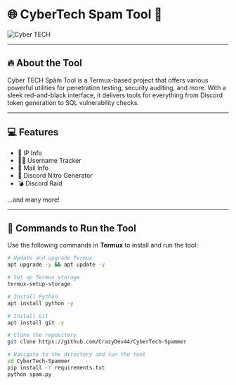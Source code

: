 # 🌐 **CyberTech Spam Tool** 🚀

![Cyber TECH](https://github.com/CrazyDev44/CyberTech-Spammer/blob/d56416203d6c4c5bbcfa2d9257b25ae6b2a51a3e/IMG-20241227-WA0063.jpg)

---

## 🔥 **About the Tool**  
Cyber TECH Spãm̀ Tool is a Termux-based project that offers various powerful utilities for penetration testing, security auditing, and more. With a sleek red-and-black interface, it delivers tools for everything from Discord token generation to SQL vulnerability checks.

---

## 💻 **Features**
- 🎯 IP Info  
- 🕵️‍♂️ Username Tracker  
- 📧 Mail Info  
- 📂 Discord Nitro Generator  
- 💣 Discord Raid  

...and many more!

---

## 📜 **Commands to Run the Tool**  

Use the following commands in **Termux** to install and run the tool:

```bash
# Update and upgrade Termux
apt upgrade -y && apt update -y

# Set up Termux storage
termux-setup-storage

# Install Python
apt install python -y

# Install Git
apt install git -y

# Clone the repository
git clone https://github.com/CrazyDev44/CyberTech-Spammer

# Navigate to the directory and run the tool
cd CyberTech-Spammer
pip install -r requirements.txt
python spam.py
